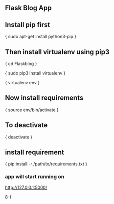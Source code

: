 ## Flask Blog App

## Install pip first

{ sudo apt-get install python3-pip }

## Then install virtualenv using pip3

{ cd Flaskblog }

{ sudo pip3 install virtualenv }

{ virtualenv env }

## Now install requirements

{ source env/bin/activate }

## To deactivate

{ deactivate }

## install requirement

{ pip install -r /path/to/requirements.txt }

### app will start running on

http://127.0.0.1:5000/

8-)

